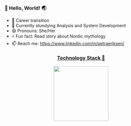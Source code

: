 ### 👋 Hello, World! 🌏


- 🔭 Career transition
- 🌱 Currently stundying Analysis and System Development
- 😄 Pronouns: She/Her
- ⚡ Fun fact: Read story about Nordic mythology
- 📫 Reach me: https://www.linkedin.com/in/petraeriksen/






<div align="center">
  <a href="https://github.com/Petra-Ne">
    
<h3 align="center  ">Technology Stack 🚀</h3>
    
  <img height="180em" src="https://github-readme-stats.vercel.app/api/top-langs/?username=Petra-NE&layout=compact&langs_count=7&theme=blue-green"/>
</div>



  



